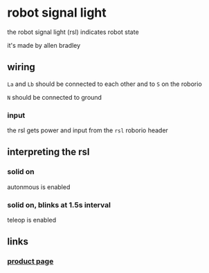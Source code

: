 # robot signal light

the robot signal light (rsl) indicates robot state

it's made by allen bradley

## wiring

`La` and `Lb` should be connected to each other and to `S` on the roborio

`N` should be connected to ground  

### input

the rsl gets power and input from the `rsl` roborio header

## interpreting the rsl

### solid on

autonmous is enabled

### solid on, blinks at 1.5s interval

teleop is enabled

## links

### [product page](http://www.radwell.com/Buy/Allen%20Bradley/855PBB12ME522)